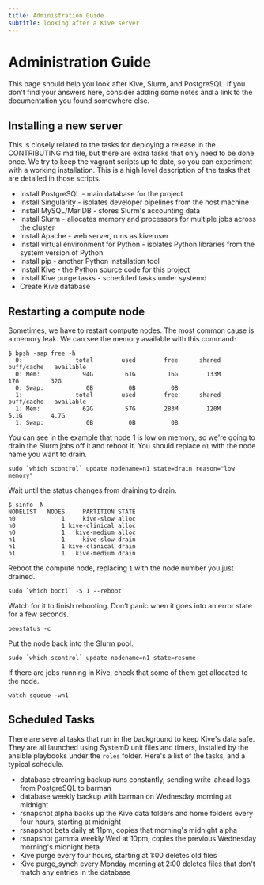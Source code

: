 ```yaml
---
title: Administration Guide
subtitle: looking after a Kive server
---
```

# Administration Guide #
This page should help you look after Kive, Slurm, and PostgreSQL. If you don't find your answers here, consider adding
some notes and a link to the documentation you found somewhere else.

## Installing a new server ##
This is closely related to the tasks for deploying a release in the
CONTRIBUTING.md file, but there are extra tasks that only need to be done once.
We try to keep the vagrant scripts up to date, so you can experiment with a
working installation. This is a high level description of the tasks that are
detailed in those scripts.

* Install PostgreSQL - main database for the project
* Install Singularity - isolates developer pipelines from the host machine
* Install MySQL/MariDB - stores Slurm's accounting data
* Install Slurm - allocates memory and processors for multiple jobs across the
    cluster
* Install Apache - web server, runs as kive user
* Install virtual environment for Python - isolates Python libraries from the
    system version of Python
* Install pip - another Python installation tool
* Install Kive - the Python source code for this project
* Install Kive purge tasks - scheduled tasks under systemd
* Create Kive database

## Restarting a compute node ##
Sometimes, we have to restart compute nodes. The most common cause is a memory leak. We can see the memory available
with this command:

    $ bpsh -sap free -h
      0:               total        used        free      shared  buff/cache   available
      0: Mem:            94G         61G         16G        133M         17G         32G
      0: Swap:            0B          0B          0B
      1:               total        used        free      shared  buff/cache   available
      1: Mem:            62G         57G        283M        120M        5.1G        4.7G
      1: Swap:            0B          0B          0B

You can see in the example that node 1 is low on memory, so we're going to drain the Slurm jobs off it and reboot it.
You should replace `n1` with the node name you want to drain.

    sudo `which scontrol` update nodename=n1 state=drain reason="low memory"

Wait until the status changes from draining to drain.

    $ sinfo -N
    NODELIST   NODES     PARTITION STATE 
    n0             1     kive-slow alloc 
    n0             1 kive-clinical alloc 
    n0             1   kive-medium alloc 
    n1             1     kive-slow drain 
    n1             1 kive-clinical drain 
    n1             1   kive-medium drain 

Reboot the compute node, replacing `1` with the node number you just drained.

    sudo `which bpctl` -S 1 --reboot

Watch for it to finish rebooting. Don't panic when it goes into an error state for a few seconds.

    beostatus -c

Put the node back into the Slurm pool.

    sudo `which scontrol` update nodename=n1 state=resume

If there are jobs running in Kive, check that some of them get allocated to the node.

    watch squeue -wn1

## Scheduled Tasks
There are several tasks that run in the background to keep Kive's data safe.
They are all launched using SystemD unit files and timers, installed by the
ansible playbooks under the `roles` folder. Here's a list of the tasks, and a
typical schedule.

* database streaming backup runs constantly, sending write-ahead logs from
  PostgreSQL to barman
* database weekly backup with barman on Wednesday morning at midnight
* rsnapshot alpha backs up the Kive data folders and home folders every four
  hours, starting at midnight
* rsnapshot beta daily at 11pm, copies that morning's midnight alpha
* rsnapshot gamma weekly Wed at 10pm, copies the previous Wednesday morning's
  midnight beta
* Kive purge every four hours, starting at 1:00 deletes old files
* Kive purge_synch every Monday morning at 2:00 deletes files that don't match
  any entries in the database
